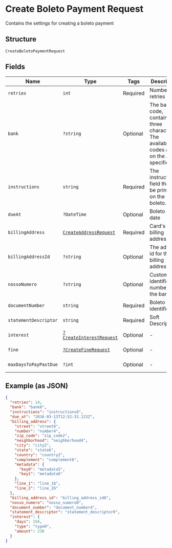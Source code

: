 
# Create Boleto Payment Request

Contains the settings for creating a boleto payment

## Structure

`CreateBoletoPaymentRequest`

## Fields

| Name | Type | Tags | Description | Getter | Setter |
|  --- | --- | --- | --- | --- | --- |
| `retries` | `int` | Required | Number of retries | getRetries(): int | setRetries(int retries): void |
| `bank` | `?string` | Optional | The bank code, containing three characters. The available codes are on the API specification | getBank(): ?string | setBank(?string bank): void |
| `instructions` | `string` | Required | The instructions field that will be printed on the boleto. | getInstructions(): string | setInstructions(string instructions): void |
| `dueAt` | `?DateTime` | Optional | Boleto due date | getDueAt(): ?\DateTime | setDueAt(?\DateTime dueAt): void |
| `billingAddress` | [`CreateAddressRequest`](../../doc/models/create-address-request.md) | Required | Card's billing address | getBillingAddress(): CreateAddressRequest | setBillingAddress(CreateAddressRequest billingAddress): void |
| `billingAddressId` | `?string` | Optional | The address id for the billing address | getBillingAddressId(): ?string | setBillingAddressId(?string billingAddressId): void |
| `nossoNumero` | `?string` | Optional | Customer identification number with the bank | getNossoNumero(): ?string | setNossoNumero(?string nossoNumero): void |
| `documentNumber` | `string` | Required | Boleto identification | getDocumentNumber(): string | setDocumentNumber(string documentNumber): void |
| `statementDescriptor` | `string` | Required | Soft Descriptor | getStatementDescriptor(): string | setStatementDescriptor(string statementDescriptor): void |
| `interest` | [`?CreateInterestRequest`](../../doc/models/create-interest-request.md) | Optional | - | getInterest(): ?CreateInterestRequest | setInterest(?CreateInterestRequest interest): void |
| `fine` | [`?CreateFineRequest`](../../doc/models/create-fine-request.md) | Optional | - | getFine(): ?CreateFineRequest | setFine(?CreateFineRequest fine): void |
| `maxDaysToPayPastDue` | `?int` | Optional | - | getMaxDaysToPayPastDue(): ?int | setMaxDaysToPayPastDue(?int maxDaysToPayPastDue): void |

## Example (as JSON)

```json
{
  "retries": 14,
  "bank": "bank8",
  "instructions": "instructions8",
  "due_at": "2016-03-13T12:52:32.123Z",
  "billing_address": {
    "street": "street8",
    "number": "number4",
    "zip_code": "zip_code2",
    "neighborhood": "neighborhood4",
    "city": "city2",
    "state": "state6",
    "country": "country2",
    "complement": "complement6",
    "metadata": {
      "key0": "metadata5",
      "key1": "metadata6"
    },
    "line_1": "line_18",
    "line_2": "line_26"
  },
  "billing_address_id": "billing_address_id6",
  "nosso_numero": "nosso_numero0",
  "document_number": "document_number4",
  "statement_descriptor": "statement_descriptor0",
  "interest": {
    "days": 156,
    "type": "type0",
    "amount": 230
  }
}
```

